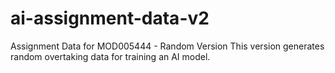 # ai-assignment-data-v2
Assignment Data for MOD005444 - Random Version
This version generates random overtaking data for training an AI model.
